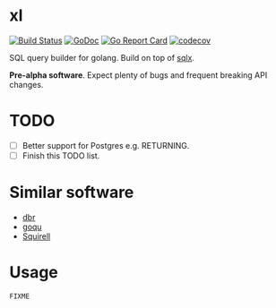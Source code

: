 # xl

[![Build Status](https://travis-ci.org/tomyl/xl.svg?branch=master)](https://travis-ci.org/tomyl/xl)
[![GoDoc](https://godoc.org/github.com/tomyl/xl?status.png)](http://godoc.org/github.com/tomyl/xl)
[![Go Report Card](https://goreportcard.com/badge/github.com/tomyl/xl)](https://goreportcard.com/report/github.com/tomyl/xl)
[![codecov](https://codecov.io/gh/tomyl/xl/branch/master/graph/badge.svg)](https://codecov.io/gh/tomyl/xl)

SQL query builder for golang. Build on top of [sqlx](https://github.com/jmoiron/sqlx).

**Pre-alpha software**. Expect plenty of bugs and frequent breaking API changes.

# TODO

- [ ] Better support for Postgres e.g. RETURNING.
- [ ] Finish this TODO list.

# Similar software

* [dbr](https://github.com/gocraft/dbr)
* [goqu](https://github.com/doug-martin/goqu)
* [Squirell](https://github.com/Masterminds/squirrel)

# Usage

```go
FIXME
```
